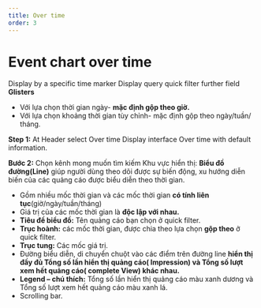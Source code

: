 ```yaml
---
title: Over time
order: 3
---
```


# Event chart over time
Display by a specific time marker Display query quick filter further field **Glisters**
* Với lựa chọn thời gian ngày- **mặc định gộp theo giờ.**
* Với lựa chọn khoảng thời gian tùy chỉnh- mặc định gộp theo ngày/tuần/ tháng.

**Step 1:** At Header select Over time Display interface Over time with default information.

**Bước 2:** Chọn kênh mong muốn tìm kiếm Khu vực hiển thị: **Biểu đồ đường(Line)** giúp người dùng theo dõi được sự biến động, xu hướng diễn biến của các quảng cáo được biểu diễn theo thời gian.
* Gồm nhiều mốc thời gian và các mốc thời gian **có tính liên tục**(giờ/ngày/tuần/tháng)
* Giá trị của các mốc thời gian là **độc lập với nhau.**
* **Tiêu đề biểu đồ:** Tên quảng cáo bạn chọn ở quick filter.
* **Trục hoành:** các mốc thời gian, được chia theo lựa chọn **gộp theo** ở quick filter.
* **Trục tung:** Các mốc giá trị.
* Đường biểu diễn, di chuyển chuột vào các điểm trên đường line **hiển thị đầy đủ Tổng số lần hiển thị quảng cáo( Impression) và Tổng số lượt xem hết quảng cáo( complete View) khác nhau.**
* **Legend – chú thích:** Tổng số lần hiển thị quảng cáo màu xanh dương và  Tổng số lượt xem hết quảng cáo màu xanh lá.
* Scrolling bar.

